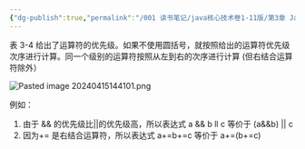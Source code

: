 ```yaml
---
{"dg-publish":true,"permalink":"/001 读书笔记/java核心技术卷1-11版/第3章 Java的基本程序设计结构/3.5 运算符/3.5.9 括号与运算符级别/","dgPassFrontmatter":true,"created":"2024-04-15T14:39:51.563+08:00","updated":"2024-06-01T10:43:27.830+08:00"}
---
```


表 3-4 给出了运算符的优先级。如果不使用圆括号，就按照给出的运算符优先级次序进行计算。同一个级别的运算符按照从左到右的次序进行计算 (但右结合运算符除外）

![Pasted image 20240415144101.png](/img/user/$/$Sys999%20Attachment/Pasted%20image%2020240415144101.png)

例如：
1. 由于 && 的优先级比||的优先级高，所以表达式 a && b ll c 等价于 (a&&b) || c
2. 因为+= 是右结合运算符，所以表达式 a+=b+=c 等价于 a+=(b+=c)